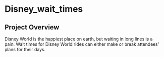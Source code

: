 # Disney_wait_times

## Project Overview
Disney World is the happiest place on earth, but waiting in long lines is a pain.  Wait times for Disney World rides can either make or break attendees' plans for their days.  
